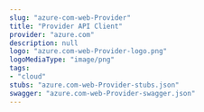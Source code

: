 ```yaml
---
slug: "azure-com-web-Provider"
title: "Provider API Client"
provider: "azure.com"
description: null
logo: "azure.com-web-Provider-logo.png"
logoMediaType: "image/png"
tags:
- "cloud"
stubs: "azure.com-web-Provider-stubs.json"
swagger: "azure.com-web-Provider-swagger.json"
---
```

